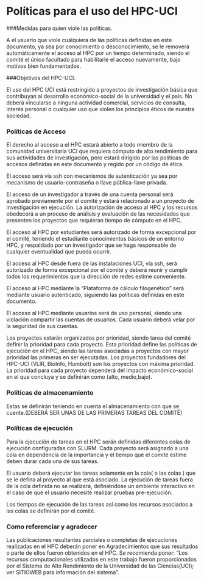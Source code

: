 # Políticas para el uso del HPC-UCI


###Medidas para quien viole las políticas. 


A el usuario que viole cualquiera de las políticas definidas en este documento, ya sea por 	conocimiento  o desconocimiento, se le removerá automáticamente el acceso al HPC por un tiempo determinado, siendo el comité el único facultado para habilitarle el acceso 	nuevamente, bajo motivos bien fundamentados. 

###Objetivos del HPC-UCI. 

El uso del HPC UCI está restringido a proyectos de investigación básica que contribuyan al desarrollo económico-social de la universidad y el país. No deberá vincularse a ninguna actividad comercial, servicios de consulta, interés personal o cualquier uso que violen los principios éticos de nuestra sociedad.

### Políticas de Acceso
El derecho al acceso a el HPC estará abierto a todo miembro de la comunidad universitaria UCI que  requiera cómputo de alto rendimiento para sus actividades de investigación, pero estará 	dirigido por las  políticas de accesos  definidas en este documento y regido por un código de ética.   

El acceso será via ssh con mecanismos de autenticación ya sea por mecanismo de usuario-contraseña o llave pública-llave privada. 

El acceso de un investigador a través de una cuenta personal será aprobado previamente por el comité y estará relacionado a un proyecto de investigación en ejecución. La autorización de acceso al HPC y  los recursos obedecerá a un proceso de análisis y evaluación de las necesidades que presenten los proyectos que requieran tiempo de cómputo en el HPC.

El acceso al HPC por estudiantes será autorizado de forma excepcional por el comité, 	teniendo el estudiante conocimientos básicos de un entorno HPC, y respaldado por un 	investigador que se haga responsable de cualquier eventualidad que pueda ocurrir.

El acceso al HPC desde fuera de las instalaciones UCI, vía ssh, será autorizado de forma excepcional por el comité y deberá reunir y cumplir todos los requerimientos que la dirección de redes estime conveniente. 

El acceso al HPC mediante la “Plataforma de cálculo filogenético” será mediante usuario autenticado, siguiendo las políticas definidas en este documento.

El acceso al HPC mediante usuarios será de uso personal, siendo una violación compartir	las cuentas de usuarios. Cada usuario deberá velar por la seguridad de sus cuentas. 

Los proyectos estarán organizados por prioridad, siendo tarea del comité definir la prioridad 	para cada proyecto. Esta prioridad define las políticas de ejecución en el HPC, siendo las tareas asociadas a proyectos con mayor prioridad las primeras en ser ejecutadas. Los 	proyectos fundadores del HPC-UCI (VLIR, BioInfo, Humbolt) son los proyectos con 	máxima prioridad. La prioridad para cada proyecto dependerá del impacto económico-social 	en el que concluya y se definirán como (alto, medio,bajo).
	
### Políticas de almacenamiento

Estas se definirán teniendo en cuenta el almacenamiento con que se cuente.(DEBERÁ SER 	UNAS DE LAS PRIMERAS TAREAS DEL COMITÉ)

### Políticas de ejecución

Para la ejecución de tareas en el HPC serán definidas diferentes colas de ejecución	configuradas con SLURM. Cada proyecto será asignado a una cola en dependencia de la importancia y el tiempo que el comité estime deben durar cada una de sus tareas. 

El usuario deberá ejecutar las tareas solamente en la cola( o las colas ) que se le defina al 	proyecto al que está asociado. La ejecución de tareas fuera de la cola definida no se realizará, definiéndose un ambiente interactivo en el caso de que el usuario necesite realizar pruebas pre-ejecución.

Los tiempos de ejecución de las tareas así como los recursos asociados a las colas se definirán por el comité.

### Como referenciar y agradecer

Las publicaciones resultantes parciales o completas de ejecuciones realizadas en el HPC deberán poner en Agradecimientos que sus resultados o parte de ellos fueron obtenidos	en el HPC. Se recomienda poner: “Los recursos computacionales utilizados en este trabajo 	fueron  proporcionados por el Sistema de Alto Rendimiento de la Universidad de las Ciencias(UCI); ver SITIOWEB para información del sistema”.